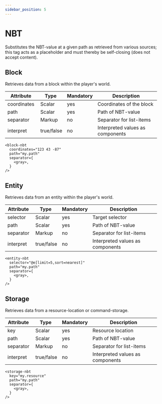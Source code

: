 ```yaml
---
sidebar_position: 5
---
```


# NBT

Substitutes the NBT-value at a given path as retrieved from various sources; this tag acts as
a placeholder and must thereby be self-closing (does not accept content).

## Block

Retrieves data from a block within the player's world.

| Attribute   | Type       | Mandatory | Description                      |
|-------------|------------|-----------|----------------------------------|
| coordinates | Scalar     | yes       | Coordinates of the block         |
| path        | Scalar     | yes       | Path of NBT-value                |
| separator   | Markup     | no        | Separator for list-items         |
| interpret   | true/false | no        | Interpreted values as components |

```component-markup
<block-nbt
  coordinates="123 43 -87"
  path="my.path"
  separator={
    <gray>,
  }
/>
```

## Entity

Retrieves data from an entity within the player's world.

| Attribute   | Type       | Mandatory | Description                      |
|-------------|------------|-----------|----------------------------------|
| selector    | Scalar     | yes       | Target selector                  |
| path        | Scalar     | yes       | Path of NBT-value                |
| separator   | Markup     | no        | Separator for list-items         |
| interpret   | true/false | no        | Interpreted values as components |

```component-markup
<entity-nbt
  selector="@e[limit=5,sort=nearest]"
  path="my.path"
  separator={
    <gray>,
  }
/>
```

## Storage

Retrieves data from a resource-location or command-storage.

| Attribute   | Type       | Mandatory | Description                      |
|-------------|------------|-----------|----------------------------------|
| key         | Scalar     | yes       | Resource location                |
| path        | Scalar     | yes       | Path of NBT-value                |
| separator   | Markup     | no        | Separator for list-items         |
| interpret   | true/false | no        | Interpreted values as components |

```component-markup
<storage-nbt
  key="my.resource"
  path="my.path"
  separator={
    <gray>,
  }
/>
```